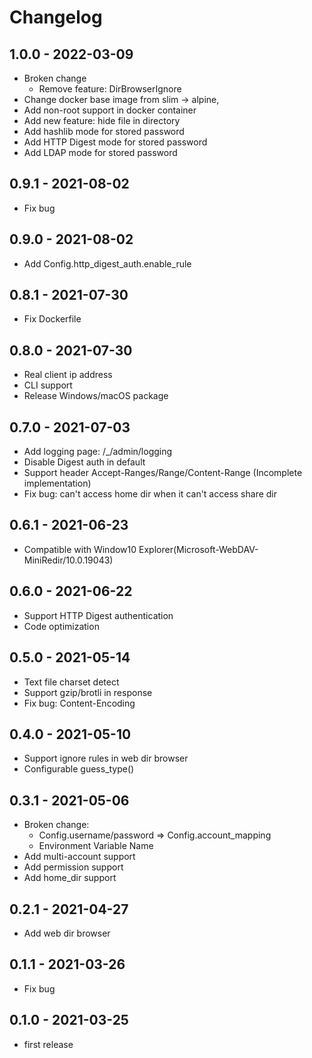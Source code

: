 # Changelog

## 1.0.0 - 2022-03-09
- Broken change
  - Remove feature: DirBrowserIgnore
- Change docker base image from slim -> alpine, 
- Add non-root support in docker container
- Add new feature: hide file in directory
- Add hashlib mode for stored password
- Add HTTP Digest mode for stored password
- Add LDAP mode for stored password

## 0.9.1 - 2021-08-02
- Fix bug

## 0.9.0 - 2021-08-02
- Add Config.http_digest_auth.enable_rule

## 0.8.1 - 2021-07-30
- Fix Dockerfile

## 0.8.0 - 2021-07-30
- Real client ip address
- CLI support
- Release Windows/macOS package

## 0.7.0 - 2021-07-03
- Add logging page: /_/admin/logging
- Disable Digest auth in default
- Support header Accept-Ranges/Range/Content-Range (Incomplete implementation)
- Fix bug: can't access home dir when it can't access share dir

## 0.6.1 - 2021-06-23
- Compatible with Window10 Explorer(Microsoft-WebDAV-MiniRedir/10.0.19043)

## 0.6.0 - 2021-06-22
- Support HTTP Digest authentication
- Code optimization

## 0.5.0 - 2021-05-14
- Text file charset detect
- Support gzip/brotli in response
- Fix bug: Content-Encoding

## 0.4.0 - 2021-05-10
- Support ignore rules in web dir browser
- Configurable guess_type()

## 0.3.1 - 2021-05-06
- Broken change:
  - Config.username/password => Config.account_mapping
  - Environment Variable Name
- Add multi-account support
- Add permission support
- Add home_dir support

## 0.2.1 - 2021-04-27
- Add web dir browser

## 0.1.1 - 2021-03-26
- Fix bug

## 0.1.0 - 2021-03-25
- first release
